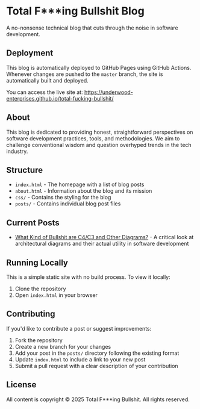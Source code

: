 # Total F***ing Bullshit Blog

A no-nonsense technical blog that cuts through the noise in software development.

## Deployment

This blog is automatically deployed to GitHub Pages using GitHub Actions. Whenever changes are pushed to the `master` branch, the site is automatically built and deployed.

You can access the live site at: https://underwood-enterprises.github.io/total-fucking-bullshit/

## About

This blog is dedicated to providing honest, straightforward perspectives on software development practices, tools, and methodologies. We aim to challenge conventional wisdom and question overhyped trends in the tech industry.

## Structure

- `index.html` - The homepage with a list of blog posts
- `about.html` - Information about the blog and its mission
- `css/` - Contains the styling for the blog
- `posts/` - Contains individual blog post files

## Current Posts

- [What Kind of Bullshit are C4/C3 and Other Diagrams?](posts/c4-c3-diagrams.html) - A critical look at architectural diagrams and their actual utility in software development

## Running Locally

This is a simple static site with no build process. To view it locally:

1. Clone the repository
2. Open `index.html` in your browser

## Contributing

If you'd like to contribute a post or suggest improvements:

1. Fork the repository
2. Create a new branch for your changes
3. Add your post in the `posts/` directory following the existing format
4. Update `index.html` to include a link to your new post
5. Submit a pull request with a clear description of your contribution

## License

All content is copyright © 2025 Total F***ing Bullshit. All rights reserved.
